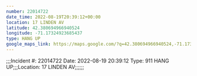 ```yaml
---
number: 22014722
date_time: 2022-08-19T20:39:12+00:00
location: 17 LINDEN AV
latitude: 42.380694966940524
longitude: -71.17324923685437
type: HANG UP
google_maps_link: https://maps.google.com/?q=42.380694966940524,-71.17324923685437
---
```


;;;Incident #: 22014722   Date: 2022-08-19 20:39:12    Type: 911 HANG UP;;;Location: 17 LINDEN AV;;;;;;
